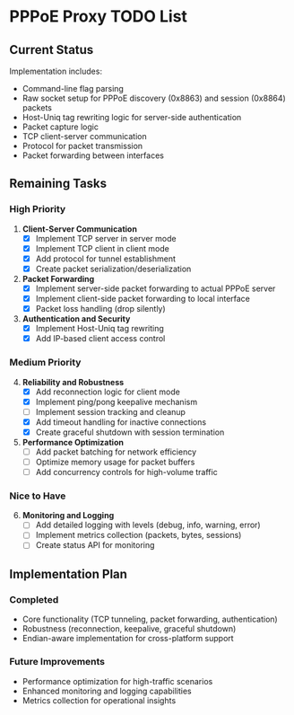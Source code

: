 # PPPoE Proxy TODO List

## Current Status

Implementation includes:
- Command-line flag parsing
- Raw socket setup for PPPoE discovery (0x8863) and session (0x8864) packets
- Host-Uniq tag rewriting logic for server-side authentication
- Packet capture logic
- TCP client-server communication
- Protocol for packet transmission
- Packet forwarding between interfaces

## Remaining Tasks

### High Priority

1. **Client-Server Communication**
   - [x] Implement TCP server in server mode
   - [x] Implement TCP client in client mode
   - [x] Add protocol for tunnel establishment
   - [x] Create packet serialization/deserialization

2. **Packet Forwarding**
   - [x] Implement server-side packet forwarding to actual PPPoE server
   - [x] Implement client-side packet forwarding to local interface
   - [x] Packet loss handling (drop silently)

3. **Authentication and Security**
   - [x] Implement Host-Uniq tag rewriting
   - [x] Add IP-based client access control

### Medium Priority

4. **Reliability and Robustness**
   - [x] Add reconnection logic for client mode
   - [x] Implement ping/pong keepalive mechanism
   - [ ] Implement session tracking and cleanup
   - [x] Add timeout handling for inactive connections
   - [x] Create graceful shutdown with session termination

5. **Performance Optimization**
   - [ ] Add packet batching for network efficiency
   - [ ] Optimize memory usage for packet buffers
   - [ ] Add concurrency controls for high-volume traffic

### Nice to Have

6. **Monitoring and Logging**
   - [ ] Add detailed logging with levels (debug, info, warning, error)
   - [ ] Implement metrics collection (packets, bytes, sessions)
   - [ ] Create status API for monitoring

## Implementation Plan

### Completed
- Core functionality (TCP tunneling, packet forwarding, authentication)
- Robustness (reconnection, keepalive, graceful shutdown)
- Endian-aware implementation for cross-platform support

### Future Improvements
- Performance optimization for high-traffic scenarios
- Enhanced monitoring and logging capabilities
- Metrics collection for operational insights